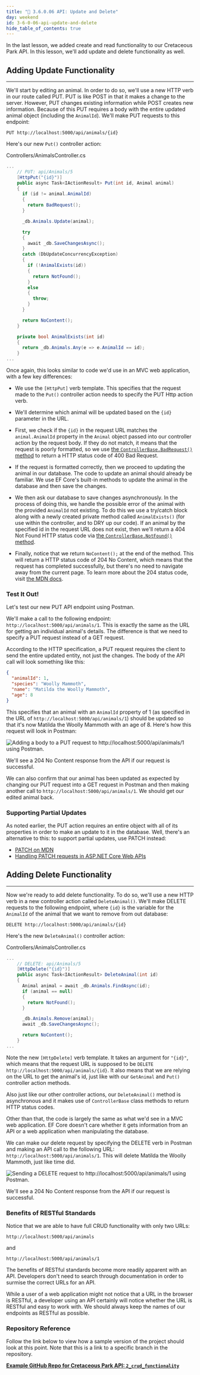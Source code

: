 ```yaml
---
title: "📓 3.6.0.06 API: Update and Delete"
day: weekend
id: 3-6-0-06-api-update-and-delete
hide_table_of_contents: true
---
```


In the last lesson, we added create and read functionality to our Cretaceous Park API. In this lesson, we'll add update and delete functionality as well.

## Adding Update Functionality
---

We'll start by editing an animal. In order to do so, we'll use a new HTTP verb in our route called PUT. PUT is like POST in that it makes a change to the server. However, PUT changes existing information while POST creates new information. Because of this PUT requires a body with the entire updated animal object (including the `AnimalId`). We'll make PUT requests to this endpoint:

```
PUT http://localhost:5000/api/animals/{id}
```

Here's our new `Put()` controller action:

<div class="filename">Controllers/AnimalsController.cs</div>

```csharp
...
    // PUT: api/Animals/5
    [HttpPut("{id}")]
    public async Task<IActionResult> Put(int id, Animal animal)
    {
      if (id != animal.AnimalId)
      {
        return BadRequest();
      }

      _db.Animals.Update(animal);

      try
      {
        await _db.SaveChangesAsync();
      }
      catch (DbUpdateConcurrencyException)
      {
        if (!AnimalExists(id))
        {
          return NotFound();
        }
        else
        {
          throw;
        }
      }

      return NoContent();
    }

    private bool AnimalExists(int id)
    {
      return _db.Animals.Any(e => e.AnimalId == id);
    }
...
```

Once again, this looks similar to code we'd use in an MVC web application, with a few key differences:

* We use the `[HttpPut]` verb template. This specifies that the request made to the `Put()` controller action needs to specify the PUT Http action verb.

* We'll determine which animal will be updated based on the `{id}` parameter in the URL.

* First, we check if the `{id}` in the request URL matches the `animal.AnimalId` property in the `Animal` object passed into our controller action by the request body. If they do not match, it means that the request is poorly formatted, so we use [the `ControllerBase.BadRequest()` method](https://learn.microsoft.com/en-us/dotnet/api/microsoft.aspnetcore.mvc.controllerbase.badrequest?view=aspnetcore-6.0) to return a HTTP status code of 400 Bad Request.

* If the request is formatted correctly, then we proceed to updating the animal in our database. The code to update an animal should already be familiar. We use EF Core's built-in methods to update the animal in the database and then save the changes. 

* We then ask our database to save changes asynchronously. In the process of doing this, we handle the possible error of the animal with the provided `AnimalId` not existing. To do this we use a try/catch block along with a newly created private method called `AnimalExists()` (for use within the controller, and to DRY up our code). If an animal by the specified id in the request URL does not exist, then we'll return a 404 Not Found HTTP status code via [the `ControllerBase.NotFound()` method](https://learn.microsoft.com/en-us/dotnet/api/microsoft.aspnetcore.mvc.controllerbase.notfound?view=aspnetcore-6.0).

* Finally, notice that we return `NoContent();` at the end of the method. This will return a HTTP status code of 204 No Content, which means that the request has completed successfully, but there's no need to navigate away from the current page. To learn more about the 204 status code, visit [the MDN docs](https://developer.mozilla.org/en-US/docs/Web/HTTP/Status/204).

### Test It Out!

Let's test our new PUT API endpoint using Postman.

We'll make a call to the following endpoint: `http://localhost:5000/api/animals/1`. This is exactly the same as the URL for getting an individual animal's details. The difference is that we need to specify a PUT request instead of a GET request.

According to the HTTP specification, a PUT request requires the client to send the entire updated entity, not just the changes. The body of the API call will look something like this:

```json
{
  "animalId": 1,
  "species": "Woolly Mammoth",
  "name": "Matilda the Woolly Mammoth",
  "age": 8
}
```

This specifies that an animal with an `AnimalId` property of 1 (as specified in the URL of `http://localhost:5000/api/animals/1`) should be updated so that it's now Matilda the Woolly Mammoth with an age of 8. Here's how this request will look in Postman:

![Adding a body to a PUT request to `http://localhost:5000/api/animals/1` using Postman.](https://learnhowtoprogram.s3.us-west-2.amazonaws.com/c%23/aspnet-web-api-postman-put-request-with-body.png)

We'll see a 204 No Content response from the API if our request is successful. 

We can also confirm that our animal has been updated as expected by changing our PUT request into a GET request in Postman and then making another call to `http://localhost:5000/api/animals/1`. We should get our edited animal back.

### Supporting Partial Updates

As noted earlier, the PUT action requires an entire object with all of its properties in order to make an update to it in the database. Well, there's an alternative to this: to support partial updates, use PATCH instead:

* [PATCH on MDN](https://developer.mozilla.org/en-US/docs/Web/HTTP/Methods/PATCH)
* [Handling PATCH requests in ASP.NET Core Web APIs](https://learn.microsoft.com/en-us/aspnet/core/web-api/jsonpatch?view=aspnetcore-6.0)

## Adding Delete Functionality
---

Now we're ready to add delete functionality. To do so, we'll use a new HTTP verb in a new controller action called `DeleteAnimal()`. We'll make DELETE requests to the following endpoint, where `{id}` is the variable for the `AnimalId` of the animal that we want to remove from out database:

```
DELETE http://localhost:5000/api/animals/{id}
```

Here's the new `DeleteAnimal()` controller action:

<div class="filename">Controllers/AnimalsController.cs</div>

```csharp
...
    // DELETE: api/Animals/5
    [HttpDelete("{id}")]
    public async Task<IActionResult> DeleteAnimal(int id)
    {
      Animal animal = await _db.Animals.FindAsync(id);
      if (animal == null)
      {
        return NotFound();
      }

      _db.Animals.Remove(animal);
      await _db.SaveChangesAsync();

      return NoContent();
    }
...
```

Note the new `[HttpDelete]` verb template. It takes an argument for `"{id}"`, which means that the request URL is supposed to be `DELETE http://localhost:5000/api/animals/{id}`. It also means that we are relying on the URL to get the animal's id, just like with our `GetAnimal` and `Put()` controller action methods.

Also just like our other controller actions, our `DeleteAnimal()` method is asynchronous and it makes use of `ControllerBase` class methods to return HTTP status codes.

Other than that, the code is largely the same as what we'd see in a MVC web application. EF Core doesn't care whether it gets information from an API or a web application when manipulating the database.

We can make our delete request by specifying the DELETE verb in Postman and making an API call to the following URL: `http://localhost:5000/api/animals/1`. This will delete Matilda the Woolly Mammoth, just like time did.

![Sending a DELETE request to `http://localhost:5000/api/animals/1` using Postman.](https://learnhowtoprogram.s3.us-west-2.amazonaws.com/c%23/aspnet-web-api-postman-delete-request.png)

We'll see a 204 No Content response from the API if our request is successful. 

### Benefits of RESTful Standards

Notice that we are able to have full CRUD functionality with only two URLs:

```
http://localhost:5000/api/animals
```

and

```
http://localhost:5000/api/animals/1
```

The benefits of RESTful standards become more readily apparent with an API. Developers don't need to search through documentation in order to surmise the correct URLs for an API. 

While a user of a web application might not notice that a URL in the browser is RESTful, a developer using an API certainly will notice whether the URL is RESTful and easy to work with. We should always keep the names of our endpoints as RESTful as possible.

### Repository Reference

Follow the link below to view how a sample version of the project should look at this point. Note that this is a link to a specific branch in the repository.

**[<i class="glyphicon glyphicon-folder-open"></i> Example GitHub Repo for Cretaceous Park API: `2_crud_functionality`](https://github.com/epicodus-lessons/section-6-cretaceous-park-api-csharp-net6/tree/2_crud_functionality)**
